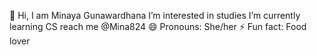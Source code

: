  👋 Hi, I am Minaya Gunawardhana
 I’m interested in studies
I’m currently learning CS
 reach me @Mina824
😄 Pronouns: She/her
⚡ Fun fact: Food lover

<!---
Mina824/Mina824 is a ✨ special ✨ repository because its `README.md` (this file) appears on your GitHub profile.
You can click the Preview link to take a look at your changes.
--->
